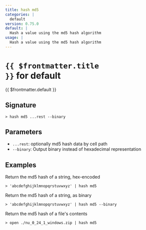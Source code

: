 ```yaml
---
title: hash md5
categories: |
  default
version: 0.75.0
default: |
  Hash a value using the md5 hash algorithm
usage: |
  Hash a value using the md5 hash algorithm
---
```


# <code>{{ $frontmatter.title }}</code> for default

<div class='command-title'>{{ $frontmatter.default }}</div>

## Signature

```> hash md5 ...rest --binary```

## Parameters

 -  `...rest`: optionally md5 hash data by cell path
 -  `--binary`: Output binary instead of hexadecimal representation

## Examples

Return the md5 hash of a string, hex-encoded
```shell
> 'abcdefghijklmnopqrstuvwxyz' | hash md5
```

Return the md5 hash of a string, as binary
```shell
> 'abcdefghijklmnopqrstuvwxyz' | hash md5 --binary
```

Return the md5 hash of a file's contents
```shell
> open ./nu_0_24_1_windows.zip | hash md5
```
